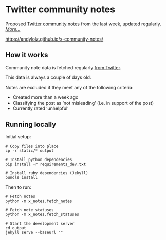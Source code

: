 # Twitter community notes

Proposed [Twitter community notes](https://twitter.com/i/communitynotes/download-data) from the last week, updated regularly. _[More…](#how-it-works)_

https://andylolz.github.io/x-community-notes/

## How it works

Community note data is fetched regularly [from Twitter](https://twitter.com/i/communitynotes/download-data).

This data is always a couple of days old.

Notes are excluded if they meet any of the following criteria:

* Created more than a week ago
* Classifying the post as ‘not misleading’ (i.e. in support of the post)
* Currently rated ‘unhelpful’

## Running locally

Initial setup:

```shell
# Copy files into place
cp -r static/* output

# Install python dependencies
pip install -r requirements_dev.txt

# Install ruby dependencies (Jekyll)
bundle install
```

Then to run:

```shell
# Fetch notes
python -m x_notes.fetch_notes

# Fetch note statuses
python -m x_notes.fetch_statuses

# Start the development server
cd output
jekyll serve --baseurl ""
```

